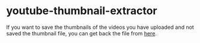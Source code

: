 # youtube-thumbnail-extractor
If you want to save the thumbnails of the videos you have uploaded and not saved the thumbnail file, you can get back the file from 
[here](http://www.youtube-thumbnail-grabber.com).

